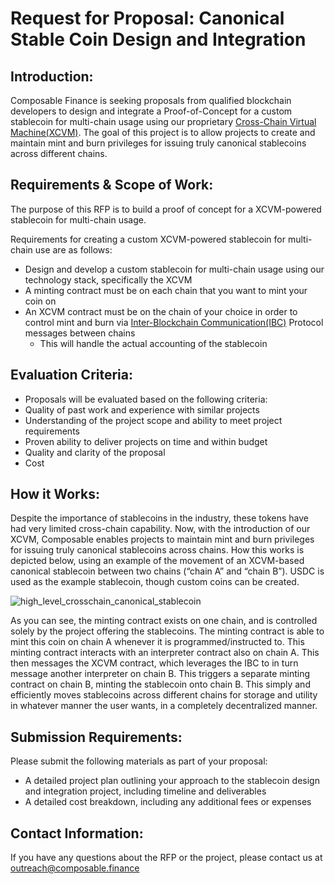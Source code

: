 # Request for Proposal: Canonical Stable Coin Design and Integration

## Introduction:
Composable Finance is seeking proposals from qualified blockchain developers to design and integrate 
a Proof-of-Concept for a custom stablecoin for multi-chain usage using our proprietary 
[Cross-Chain Virtual Machine(XCVM)]. 
The goal of this project is to allow projects to create and maintain mint and burn privileges 
for issuing truly canonical stablecoins across different chains.

## Requirements & Scope of Work:
The purpose of this RFP is to build a proof of concept for a XCVM-powered stablecoin for multi-chain usage.

Requirements for creating a custom XCVM-powered stablecoin for multi-chain use are as follows:
- Design and develop a custom stablecoin for multi-chain usage using our technology stack, specifically the XCVM
- A minting contract must be on each chain that you want to mint your coin on
- An XCVM contract must be on the chain of your choice in order to control mint and burn via 
  [Inter-Blockchain Communication(IBC)] Protocol messages between chains
    - This will handle the actual accounting of the stablecoin

## Evaluation Criteria:
- Proposals will be evaluated based on the following criteria:
- Quality of past work and experience with similar projects
- Understanding of the project scope and ability to meet project requirements
- Proven ability to deliver projects on time and within budget
- Quality and clarity of the proposal
- Cost

## How it Works:

Despite the importance of stablecoins in the industry, these tokens have had very limited cross-chain capability. 
Now, with the introduction of our XCVM, 
Composable enables projects to maintain mint and burn privileges for issuing truly canonical stablecoins across chains.
How this works is depicted below, 
using an example of the movement of an XCVM-based canonical stablecoin between two chains (“chain A” and “chain B”). 
USDC is used as the example stablecoin, though custom coins can be created.

![high_level_crosschain_canonical_stablecoin](./high-level-crosschain-canonical-stablecoin.png)

As you can see, the minting contract exists on one chain, 
and is controlled solely by the project offering the stablecoins. 
The minting contract is able to mint this coin on chain A whenever it is programmed/instructed to. 
This minting contract interacts with an interpreter contract also on chain A. This then messages the XCVM contract, 
which leverages the IBC to in turn message another interpreter on chain B. 
This triggers a separate minting contract on chain B, minting the stablecoin onto chain B.
This simply and efficiently moves stablecoins across different chains for storage and utility
in whatever manner the user wants, in a completely decentralized manner.

## Submission Requirements:

Please submit the following materials as part of your proposal:

- A detailed project plan outlining your approach to the stablecoin design and integration project, 
    including timeline and deliverables
- A detailed cost breakdown, including any additional fees or expenses

## Contact Information:

If you have any questions about the RFP or the project, please contact us at outreach@composable.finance

[Cross-Chain Virtual Machine(XCVM)]: https://docs.composable.finance/products/xcvm
[Inter-Blockchain Communication(IBC)]: https://ibcprotocol.org/
